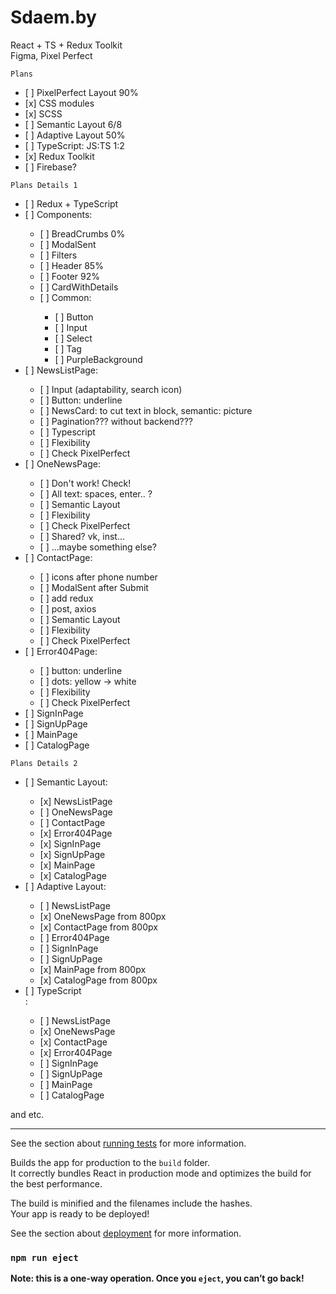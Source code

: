 # Sdaem.by

React + TS + Redux Toolkit\
Figma, Pixel Perfect


`Plans`
<ul>
  <li>[ ] PixelPerfect Layout 90%</li>
  <li>[x] CSS modules</li>
  <li>[x] SCSS</li>
  <li>[ ] Semantic Layout 6/8</li>
  <li>[ ] Adaptive Layout 50%</li>
  <li>[ ] TypeScript: JS:TS 1:2</li>
  <li>[x] Redux Toolkit</li>
  <li>[ ] Firebase?</li>
</ul>

`Plans Details 1`
<ul>
  <li>[ ] Redux + TypeScript</li>
  <li>[ ] Components:</li>
    <ul>
      <li>[ ] BreadCrumbs 0%</li>
      <li>[ ] ModalSent</li>
      <li>[ ] Filters</li>
      <li>[ ] Header 85%</li>
      <li>[ ] Footer 92%</li>
      <li>[ ] CardWithDetails</li>
      <li>[ ] Common:</li>
        <ul>
          <li>[ ] Button</li>
          <li>[ ] Input</li>
          <li>[ ] Select</li>
          <li>[ ] Tag</li>
          <li>[ ] PurpleBackground</li>
        </ul>
    </ul>
  <li>[ ] NewsListPage:</li>
    <ul>
      <li>[ ] Input (adaptability, search icon)</li>
      <li>[ ] Button: underline</li>
      <li>[ ] NewsCard: to cut text in block, semantic: picture</li>
      <li>[ ] Pagination??? without backend???</li>
      <li>[ ] Typescript</li>
      <li>[ ] Flexibility</li>
      <li>[ ] Check PixelPerfect</li>
    </ul>
  <li>[ ] OneNewsPage:</li>
      <ul>
        <li>[ ] Don't work! Check!</li>
        <li>[ ] All text: spaces, enter.. ?</li>
        <li>[ ] Semantic Layout</li>
        <li>[ ] Flexibility</li>
        <li>[ ] Check PixelPerfect</li>
        <li>[ ] Shared? vk, inst...</li>
        <li>[ ] ...maybe something else?</li>
      </ul>
  <li>[ ] ContactPage:</li>
    <ul>
      <li>[ ] icons after phone number </li>
      <li>[ ] ModalSent after Submit </li>
      <li>[ ] add redux </li>
      <li>[ ] post, axios</li>
      <li>[ ] Semantic Layout</li>
      <li>[ ] Flexibility</li>
      <li>[ ] Check PixelPerfect</li>
    </ul>
  <li>[ ] Error404Page:</li>
      <ul>
        <li>[ ] button: underline </li>
        <li>[ ] dots: yellow -> white </li>
        <li>[ ] Flexibility</li>
        <li>[ ] Check PixelPerfect</li>
      </ul>
  <li>[ ] SignInPage</li>
  <li>[ ] SignUpPage</li>
  <li>[ ] MainPage</li>
  <li>[ ] CatalogPage</li>
</ul>


`Plans Details 2`
<ul>
  <li>[ ] Semantic Layout:</li>
    <ul>
      <li>[x] NewsListPage</li>
      <li>[ ] OneNewsPage</li>
      <li>[ ] ContactPage</li>
      <li>[x] Error404Page</li>
      <li>[x] SignInPage</li>
      <li>[x] SignUpPage</li>
      <li>[x] MainPage</li>
      <li>[x] CatalogPage</li>
    </ul>
  <li>[ ] Adaptive Layout:</li>
    <ul>
      <li>[ ] NewsListPage</li>
      <li>[x] OneNewsPage from 800px</li>
      <li>[x] ContactPage from 800px</li>
      <li>[ ] Error404Page </li>
      <li>[ ] SignInPage</li>
      <li>[ ] SignUpPage</li>
      <li>[x] MainPage from 800px</li>
      <li>[x] CatalogPage from 800px</li>
    </ul>

  <li>[ ] TypeScript</li>:
    <ul>
      <li>[ ] NewsListPage</li>
      <li>[x] OneNewsPage</li>
      <li>[x] ContactPage</li>
      <li>[x] Error404Page</li>
      <li>[ ] SignInPage</li>
      <li>[ ] SignUpPage</li>
      <li>[ ] MainPage</li>
      <li>[ ] CatalogPage</li>
    </ul>
</ul>
 and etc.






-----------------------------------------------------------------------------

See the section about [running tests](https://facebook.github.io/create-react-app/docs/running-tests) for more information.

Builds the app for production to the `build` folder.\
It correctly bundles React in production mode and optimizes the build for the best performance.

The build is minified and the filenames include the hashes.\
Your app is ready to be deployed!

See the section about [deployment](https://facebook.github.io/create-react-app/docs/deployment) for more information.

### `npm run eject`

**Note: this is a one-way operation. Once you `eject`, you can’t go back!**
